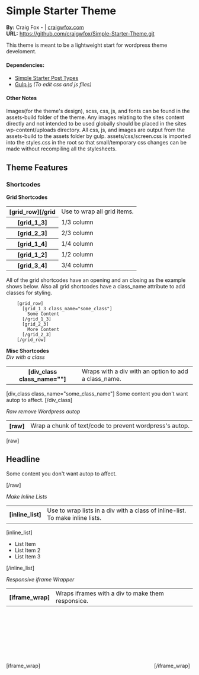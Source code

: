 # Simple Starter Theme
**By:** Craig Fox - | [craigwfox.com](http://craigwfox.com)<br />
**URL:** https://github.com/craigwfox/Simple-Starter-Theme.git

This theme is meant to be a lightweight start for wordpress theme develoment.

#### Dependencies:
- [Simple Starter Post Types](https://github.com/craigwfox/Simple-Starter-Post-Types.git)
- [Gulp.js](http://gulpjs.com/) *(To edit css and js files)*

#### Other Notes
Images(for the theme's design), scss, css, js, and fonts can be found in the assets-build folder of the theme. Any images relating to the sites content directly and not intended to be used globally should be placed in the sites wp-content/uploads directory. All css, js, and images are output from the assets-build to the assets folder by gulp. assets/css/screen.css is imported into the styles.css in the root so that small/temporary css changes can be made without recompiling all the stylesheets.


## Theme Features

### Shortcodes
**Grid Shortcodes**
<table>
  <tr>
    <th>[grid_row][/grid</th>
    <td>Use to wrap all grid items.</td>
  </tr>
  <tr>
    <th>[grid_1_3]</th>
    <td>1/3 column</td>
  </tr>
  <tr>
    <th>[grid_2_3]</th>
    <td>2/3 column</td>
  </tr>
  <tr>
    <th>[grid_1_4]</th>
    <td>1/4 column</td>
  </tr>
  <tr>
    <th>[grid_1_2]</th>
    <td>1/2 column</td>
  </tr>
  <tr>
    <th>[grid_3_4]</th>
    <td>3/4 column</td>
  </tr>
</table>

All of the grid shortcodes have an opening and an closing as the example shows below. Also all grid shortcodes have a class_name attribute to add classes for styling.

        [grid_row]
          [grid_1_3 class_name="some_class"]
            Some Content
          [/grid_1_3]
          [grid_2_3]
            More Content
          [/grid_2_3]
        [/grid_row]

**Misc Shortcodes**<br />
*Div with a class*
<table>
  <tr>
    <th>[div_class class_name=""]</th>
    <td>Wraps with a div with an option to add a class_name.</td>
  </tr>
</table>
        [div_class class_name="some_class_name"]
          Some content you don't want autop to affect.
        [/div_class]

*Raw remove Wordpress autop*
<table>
  <tr>
    <th>[raw]</th>
    <td>Wrap a chunk of text/code to prevent wordpress's autop.</td>
  </tr>
</table>
        [raw]
          <h2>Headline</h2>
          <p>Some content you don't want autop to affect.</p>
        [/raw]

*Make Inline Lists*
<table>
  <tr>
    <th>[inline_list]</th>
    <td>Use to wrap lists in a div with a class of inline-list. To make inline lists.</td>
  </tr>
</table>
        [inline_list]
        <ul>
          <li>List Item</li>
          <li>List Item 2</li>
          <li>List Item 3</li>
        </ul>
        [/inline_list]

*Responsive iframe Wrapper*
<table>
  <tr>
    <th>[iframe_wrap]</th>
    <td>Wraps iframes with a div to make them responsice.</td>
  </tr>
</table>
        [iframe_wrap]
          <iframe src="" frameborder="0"></iframe>
        [/iframe_wrap]